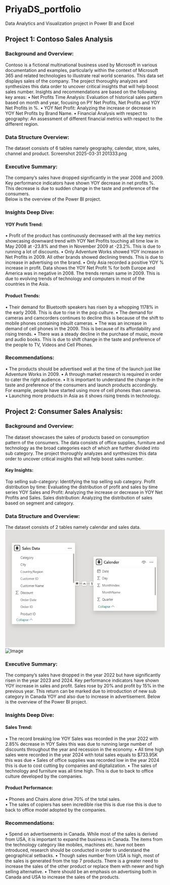 # PriyaDS_portfolio
Data Analytics and Visualization project in Power BI and Excel

## Project 1: Contoso Sales Analysis

### Background and Overview:
Contoso is a fictional multinational business used by Microsoft in various documentation and examples, particularly within the context of Microsoft 365 and related technologies to illustrate real world scenarios.
This data set displays sales of the company. The project thoroughly analyzes and synthesizes this data order to uncover critical insights that will help boost sales number.
Insights and recommendations are based on the following key areas:
•	Net Profits Time Analysis: Evaluation of historical sales pattern based on month and year, focusing on PY Net Profits, Net Profits and YOY Net Profits in %.
•	YOY Net Profit: Analyzing the increase or decrease in YOY Net Profits by Brand Name.
•	Financial Analysis with respect to geography: An assessment of different financial metrics with respect to the different region.
### Data Structure Overview:
The dataset consists of 6 tables namely geography, calendar, store, sales, channel and product.
Screenshot 2025-03-31 201333.png
### Executive Summary:
The company’s sales have dropped significantly in the year 2008 and 2009. Key performance indicators have shown YOY decrease in net profits %. This decrease is due to sudden change in the taste and preference of the consumers.  
Below is the overview of the Power BI project.
### Insights Deep Dive:
#### YOY Profit Trend:
•	Profit of the product has continuously decreased with all the key metrics showcasing downward trend with YOY Net Profits touching all time low in May 2008 at -23.8% and then in November 2009 at -23.2%. This is due to running a lot of discounts.
•	Only Adventure Works showed YOY increase in Net Profits in 2009. All other brands showed declining trends. This is due to increase in advertising on the brand.
•	Only Asia recorded a positive YOY % increase in profit. Data shows the YOY Net Profit % for both Europe and America was in negative in 2008. The trends remain same in 2009. This is due to evolving trends of technology and computers in most of the countries in the Asia.
#### Product Trends: 
•	Their demand for Bluetooth speakers has risen by a whopping 1178% in the early 2008. This is due to rise in the pop culture.
•	The demand for cameras and camcorders continues to decline this is because of the shift to mobile phones containing inbuilt cameras.
•	The was an increase in demand of cell phones in the 2009. This is because of its affordability and rising trends.
•	There was a steady decline in the purchase of music, movie and audio books. This is due to shift change in the taste and preference of the people to TV, Videos and Cell Phones.
### Recommendations:
•	The products should be advertised well at the time of the launch just like Adventure Works in 2009.
•	A through market research is required in order to cater the right audience.
•	It is important to understand the change in the taste and preference of the consumers and launch products accordingly. For example, people have started using more of cell phones than cameras.
•	Launching more products in Asia as it shows rising trends in technology.


## Project 2: Consumer Sales Analysis:

### Background and Overview:
The dataset showcases the sales of products based on consumption pattern of the consumers. The data consists of office supplies, furniture and technology as the broad categories each of which are further divided into sub category. The project thoroughly analyzes and synthesizes this data order to uncover critical insights that will help boost sales number.
#### Key Insights:
Top selling sub-category:  Identifying the top selling sub category.
 Profit distribution by time: Evaluating the distribution of profit and sales by time series
YOY Sales and Profit: Analyzing the increase or decrease in YOY Net Profits and Sales.
Sales distribution: Analyzing the distribution of sales based on segment and category.

### Data Structure and Overview:
The dataset consists of 2 tables namely calendar and sales data.
![image alt](https://github.com/priyadharisingh/PriyaDS_portfolio/blob/a86996f3feac68510c4c47c376e6c2a4547e98bf/Screenshot%202025-03-31%20201333.png)
![Image](https://github.com/user-attachments/assets/c4cd8649-8531-41aa-83fb-3baab85f87e5)


### Executive Summary:
The company’s sales have dropped in the year 2022 but have significantly risen in the year 2023 and 2024. Key performance indicators have shown YOY increase in sales and profit. Sales rose by 20% and profit by 15% in the previous year. This return can be marked due to introduction of new sub category in Canada YOY and also due to increase in advertisement.
Below is the overview of the Power BI project.

### Insights Deep Dive:
#### Sales Trend:
•	The record breaking low YOY Sales was recorded in the year 2022 with 2.85% decrease in YOY Sales this was due to running large number of discounts throughout the year and recession in the economy.
•	All time high sales were recorded in the year 2024 with total sales equals to $733.95K this was due
•	Sales of office supplies was recorded low in the year 2024 this is due to cost cutting by companies and digitalization.
•	The sales of technology and furniture was all time high. This is due to back to office culture developed by the companies.
#### Product Performance:
•	Phones and Chairs alone drive 70% of the total sales.  
•	The sales of copiers has seen incredible rise this is due rise this is due to back to office model adopted by the companies.
### Recommendations:
•	Spend on advertisements in Canada. While most of the sales is derived from USA, it is important to expand the business in Canada. The items from the technology category like mobiles, machines etc. have not been introduced, research should be conducted in order to understand the geographical setbacks. 
•	Though sales number from USA is high, most of the sales is generated from the top 7 products. There is a greater need to increase the sales of the other product or replace them with newer and high selling alternative. 
•	There should be an emphasis on advertising both in Canada and USA to increase the sales of the products.

